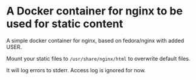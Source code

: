 # A Docker container for nginx to be used for static content

A simple docker container for nginx, based on fedora/nginx with added USER.

Mount your static files to `/usr/share/nginx/html` to overwrite default files.

It will log errors to stderr. Access log is ignored for now.
